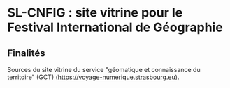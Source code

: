 # SL-CNFIG : site vitrine pour le Festival International de Géographie

## Finalités

Sources du site vitrine du service "géomatique et connaissance du territoire" (GCT) (https://voyage-numerique.strasbourg.eu).

